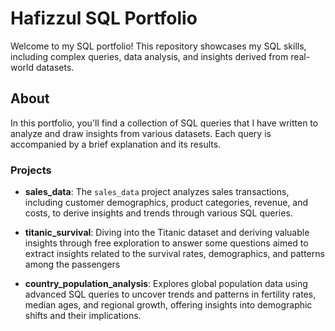 # Hafizzul SQL Portfolio

Welcome to my SQL portfolio! This repository showcases my SQL skills, including complex queries, data analysis, and insights derived from real-world datasets.

## About

In this portfolio, you'll find a collection of SQL queries that I have written to analyze and draw insights from various datasets. Each query is accompanied by a brief explanation and its results. 

### Projects
- **sales_data**: The `sales_data` project analyzes sales transactions, including customer demographics, product categories, revenue, and costs, to derive insights and trends through various SQL queries.

- **titanic_survival**: Diving into the Titanic dataset and deriving valuable insights through free exploration to answer some questions aimed to extract insights related to the survival rates, demographics, and patterns among 
the passengers

- **country_population_analysis**: Explores global population data using advanced SQL queries to uncover trends and patterns in fertility rates, median ages, and regional growth, offering insights into demographic shifts and their implications.
